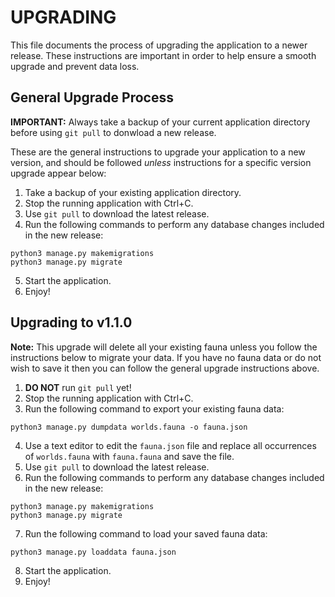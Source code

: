 # UPGRADING

This file documents the process of upgrading the application to a newer release. These instructions are important in order to help ensure a smooth upgrade and prevent data loss.

## General Upgrade Process

__IMPORTANT:__ Always take a backup of your current application directory before using `git pull` to donwload a new release.

These are the general instructions to upgrade your application to a new version, and should be followed _unless_ instructions for a specific version upgrade appear below:
1. Take a backup of your existing application directory.
2. Stop the running application with Ctrl+C.
3. Use `git pull` to download the latest release.
4. Run the following commands to perform any database changes included in the new release:

  `python3 manage.py makemigrations`  
  `python3 manage.py migrate`  

5. Start the application.
6. Enjoy!

## Upgrading to v1.1.0
__Note:__ This upgrade will delete all your existing fauna unless you follow the instructions below to migrate your data. If you have no fauna data or do not wish to save it then you can follow the general upgrade instructions above.
1. __DO NOT__ run `git pull` yet!
2. Stop the running application with Ctrl+C.
3. Run the following command to export your existing fauna data:

  `python3 manage.py dumpdata worlds.fauna -o fauna.json`  

4. Use a text editor to edit the `fauna.json` file and replace all occurrences of `worlds.fauna` with `fauna.fauna` and save the file.
5. Use `git pull` to download the latest release.
6. Run the following commands to perform any database changes included in the new release:

  `python3 manage.py makemigrations`  
  `python3 manage.py migrate`  

7. Run the following command to load your saved fauna data:

  `python3 manage.py loaddata fauna.json`  

8. Start the application.
9. Enjoy!
